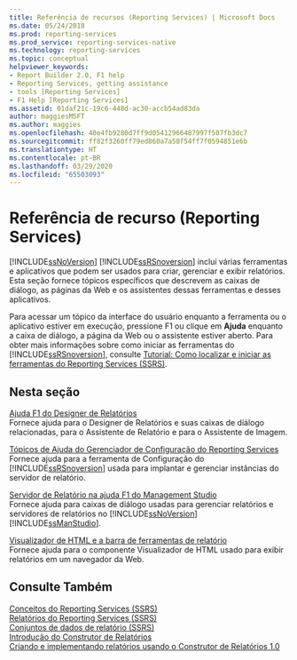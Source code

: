 ```yaml
---
title: Referência de recursos (Reporting Services) | Microsoft Docs
ms.date: 05/24/2018
ms.prod: reporting-services
ms.prod_service: reporting-services-native
ms.technology: reporting-services
ms.topic: conceptual
helpviewer_keywords:
- Report Builder 2.0, F1 help
- Reporting Services, getting assistance
- tools [Reporting Services]
- F1 Help [Reporting Services]
ms.assetid: 01daf21c-19c6-448d-ac30-accb54ad83da
author: maggiesMSFT
ms.author: maggies
ms.openlocfilehash: 40e4fb9280d7ff9d05412966487997f507fb3dc7
ms.sourcegitcommit: ff82f3260ff79ed860a7a58f54ff7f0594851e6b
ms.translationtype: HT
ms.contentlocale: pt-BR
ms.lasthandoff: 03/29/2020
ms.locfileid: "65503093"
---
```

# <a name="feature-reference-reporting-services"></a>Referência de recurso (Reporting Services)
  [!INCLUDE[ssNoVersion](../includes/ssnoversion-md.md)] [!INCLUDE[ssRSnoversion](../includes/ssrsnoversion-md.md)] inclui várias ferramentas e aplicativos que podem ser usados para criar, gerenciar e exibir relatórios. Esta seção fornece tópicos específicos que descrevem as caixas de diálogo, as páginas da Web e os assistentes dessas ferramentas e desses aplicativos.  
  
 Para acessar um tópico da interface do usuário enquanto a ferramenta ou o aplicativo estiver em execução, pressione F1 ou clique em **Ajuda** enquanto a caixa de diálogo, a página da Web ou o assistente estiver aberto. Para obter mais informações sobre como iniciar as ferramentas do [!INCLUDE[ssRSnoversion](../includes/ssrsnoversion-md.md)], consulte [Tutorial: Como localizar e iniciar as ferramentas do Reporting Services &#40;SSRS&#41;](../reporting-services/tools/tutorial-how-to-locate-and-start-reporting-services-tools-ssrs.md).  
  
## <a name="in-this-section"></a>Nesta seção  
 [Ajuda F1 do Designer de Relatórios](../reporting-services/tools/report-designer-f1-help.md)  
 Fornece ajuda para o Designer de Relatórios e suas caixas de diálogo relacionadas, para o Assistente de Relatório e para o Assistente de Imagem.  
  
 [Tópicos de Ajuda do Gerenciador de Configuração do Reporting Services](https://msdn.microsoft.com/library/7b6fb18e-ec39-4661-88e3-977ed64e2c82)  
 Fornece ajuda para a ferramenta de Configuração do [!INCLUDE[ssRSnoversion](../includes/ssrsnoversion-md.md)] usada para implantar e gerenciar instâncias do servidor de relatório.  
  
 [Servidor de Relatório na ajuda F1 do Management Studio](../reporting-services/tools/report-server-in-management-studio-f1-help.md)  
 Fornece ajuda para caixas de diálogo usadas para gerenciar relatórios e servidores de relatórios no [!INCLUDE[ssNoVersion](../includes/ssnoversion-md.md)] [!INCLUDE[ssManStudio](../includes/ssmanstudio-md.md)].  
  
 [Visualizador de HTML e a barra de ferramentas de relatório](../reporting-services/html-viewer-and-the-report-toolbar.md)  
 Fornece ajuda para o componente Visualizador de HTML usado para exibir relatórios em um navegador da Web.  
  
## <a name="see-also"></a>Consulte Também  
 [Conceitos do Reporting Services &#40;SSRS&#41;](../reporting-services/reporting-services-concepts-ssrs.md)   
 [Relatórios do Reporting Services &#40;SSRS&#41;](../reporting-services/reports/reporting-services-reports-ssrs.md)   
 [Conjuntos de dados de relatório &#40;SSRS&#41;](../reporting-services/report-data/report-datasets-ssrs.md)   
 [Introdução do Construtor de Relatórios](https://www.microsoft.com/download/en/details.aspx?id=29072)   
 [Criando e implementando relatórios usando o Construtor de Relatórios 1.0](https://go.microsoft.com/fwlink/?LinkId=142601)  
  
  
